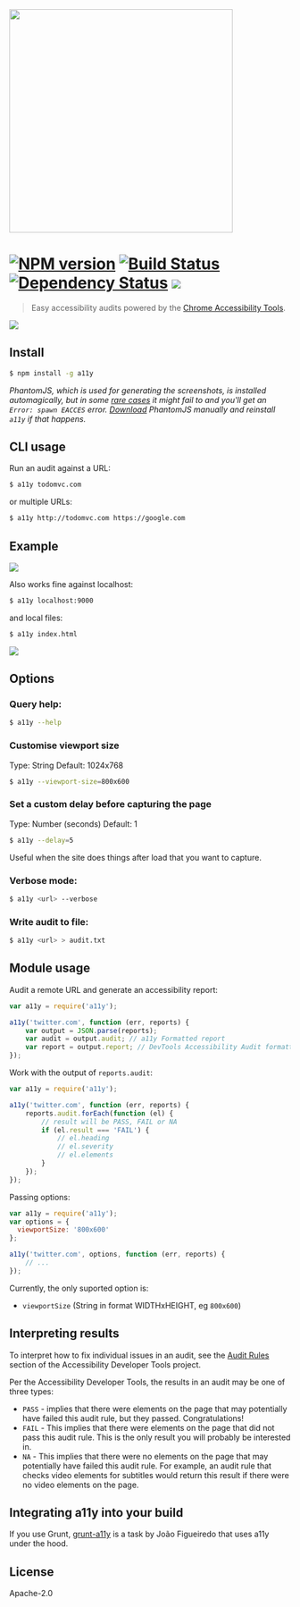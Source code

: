 <img width="400px" src="https://cloud.githubusercontent.com/assets/110953/4694241/3ddba98e-57c1-11e4-852a-dc0940345a89.png">

#  [![NPM version][npm-image]][npm-url] [![Build Status][travis-image]][travis-url] [![Dependency Status][daviddm-url]][daviddm-image] ![](http://img.shields.io/badge/unicorn-approved-ff69b4.svg?style=flat)


> Easy accessibility audits powered by the [Chrome Accessibility Tools](https://www.npmjs.com/package/accessibility-developer-tools).

![](http://i.imgur.com/Mt751vA.png)


## Install

```sh
$ npm install -g a11y
```

*PhantomJS, which is used for generating the screenshots, is installed automagically, but in some [rare cases](https://github.com/Obvious/phantomjs/issues/102) it might fail to and you'll get an `Error: spawn EACCES` error. [Download](http://phantomjs.org/download.html) PhantomJS manually and reinstall `a11y` if that happens.*


## CLI usage

Run an audit against a URL:

```sh
$ a11y todomvc.com
```

or multiple URLs:

```sh
$ a11y http://todomvc.com https://google.com
```


## Example

![](http://i.imgur.com/3xg3Fsf.png)

Also works fine against localhost:

```sh
$ a11y localhost:9000
```

and local files:

```sh
$ a11y index.html
```

![](http://i.imgur.com/Ffkrr9D.png)

## Options

### Query help:

```sh
$ a11y --help
```

### Customise viewport size

Type: String
Default: 1024x768

```sh
$ a11y --viewport-size=800x600
```

### Set a custom delay before capturing the page

Type: Number (seconds)
Default: 1

```sh
$ a11y --delay=5
```

Useful when the site does things after load that you want to capture.

### Verbose mode:

```sh
$ a11y <url> --verbose
```

### Write audit to file:

```sh
$ a11y <url> > audit.txt
```


## Module usage

Audit a remote URL and generate an accessibility report:

```js
var a11y = require('a11y');

a11y('twitter.com', function (err, reports) {
    var output = JSON.parse(reports);
    var audit = output.audit; // a11y Formatted report
    var report = output.report; // DevTools Accessibility Audit formatted report
});
```

Work with the output of `reports.audit`:

```js
var a11y = require('a11y');

a11y('twitter.com', function (err, reports) {
    reports.audit.forEach(function (el) {
        // result will be PASS, FAIL or NA
        if (el.result === 'FAIL') {
            // el.heading
            // el.severity
            // el.elements
        }
    });
});
```

Passing options:

```js
var a11y = require('a11y');
var options = {
  viewportSize: '800x600'
};

a11y('twitter.com', options, function (err, reports) {
    // ...
});
```

Currently, the only suported option is:

  - `viewportSize` (String in format WIDTHxHEIGHT, eg `800x600`)




## Interpreting results

To interpret how to fix individual issues in an audit, see the [Audit Rules](https://github.com/GoogleChrome/accessibility-developer-tools/wiki/Audit-Rules) section of the Accessibility Developer Tools project.

Per the Accessibility Developer Tools, the results in an audit may be one of three types:

* `PASS` - implies that there were elements on the page that may potentially have failed this audit rule, but they passed. Congratulations!
* `FAIL` - This implies that there were elements on the page that did not pass this audit rule. This is the only result you will probably be interested in.
* `NA` - This implies that there were no elements on the page that may potentially have failed this audit rule. For example, an audit rule that checks video elements for subtitles would return this result if there were no video elements on the page.

## Integrating a11y into your build

If you use Grunt, [grunt-a11y](https://github.com/lucalanca/grunt-a11y) is a task by João Figueiredo that uses a11y under the hood.

## License

Apache-2.0

[npm-url]: https://npmjs.org/package/a11y
[npm-image]: https://badge.fury.io/js/a11y.svg
[travis-url]: https://travis-ci.org/addyosmani/a11y
[travis-image]: https://travis-ci.org/addyosmani/a11y.svg?branch=master
[daviddm-url]: https://david-dm.org/addyosmani/a11y.svg?theme=shields.io
[daviddm-image]: https://david-dm.org/addyosmani/a11y
